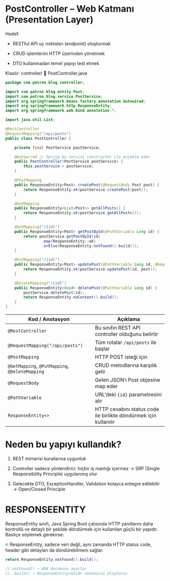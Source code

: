 # PostController – Web Katmanı (Presentation Layer)
Hedef:

- RESTful API uç noktaları (endpoint) oluşturmak

- CRUD işlemlerini HTTP üzerinden yönetmek

- DTO kullanmadan temel yapıyı test etmek

Klasör: controller/
📄 PostController.java

```java
package com.patron.blog.controller;

import com.patron.blog.entity.Post;
import com.patron.blog.service.PostService;
import org.springframework.beans.factory.annotation.Autowired;
import org.springframework.http.ResponseEntity;
import org.springframework.web.bind.annotation.*;

import java.util.List;

@RestController
@RequestMapping("/api/posts")
public class PostController {

    private final PostService postService;

    @Autowired // Spring bu servisi constructor ile enjekte eder
    public PostController(PostService postService) {
        this.postService = postService;
    }

    @PostMapping
    public ResponseEntity<Post> createPost(@RequestBody Post post) {
        return ResponseEntity.ok(postService.createPost(post));
    }

    @GetMapping
    public ResponseEntity<List<Post>> getAllPosts() {
        return ResponseEntity.ok(postService.getAllPosts());
    }

    @GetMapping("/{id}")
    public ResponseEntity<Post> getPostById(@PathVariable Long id) {
        return postService.getPostById(id)
                .map(ResponseEntity::ok)
                .orElse(ResponseEntity.notFound().build());
    }

    @PutMapping("/{id}")
    public ResponseEntity<Post> updatePost(@PathVariable Long id, @RequestBody Post post) {
        return ResponseEntity.ok(postService.updatePost(id, post));
    }

    @DeleteMapping("/{id}")
    public ResponseEntity<Void> deletePost(@PathVariable Long id) {
        postService.deletePost(id);
        return ResponseEntity.noContent().build();
    }
}
```

| Kod / Anotasyon                                | Açıklama                                                         |
| ---------------------------------------------- | ---------------------------------------------------------------- |
| `@RestController`                              | Bu sınıfın REST API controller olduğunu belirtir                 |
| `@RequestMapping("/api/posts")`                | Tüm rotalar `/api/posts` ile başlar                              |
| `@PostMapping`                                 | HTTP POST isteği için                                            |
| `@GetMapping`, `@PutMapping`, `@DeleteMapping` | CRUD metodlarına karşılık gelir                                  |
| `@RequestBody`                                 | Gelen JSON’ı Post objesine map eder                              |
| `@PathVariable`                                | URL'deki `{id}` parametresini alır                               |
| `ResponseEntity<>`                             | HTTP cevabını status code ile birlikte döndürmek için kullanılır |


# Neden bu yapıyı kullandık?
1. REST mimarisi kurallarına uygunluk 

2. Controller sadece yönlendirici: hiçbir iş mantığı içermez → SRP (Single Responsibility Principle) uygulanmış olur

3. Gelecekte DTO, ExceptionHandler, Validation kolayca entegre edilebilir → Open/Closed Principle

# RESPONSEENTITY 

ResponseEntity<T> sınıfı, Java Spring Boot çatısında HTTP yanıtlarını daha kontrollü ve detaylı bir şekilde döndürmek için kullanılan güçlü bir yapıdır. Basitçe söylemek gerekirse:

🔥 ResponseEntity, sadece veri değil, aynı zamanda HTTP status code, header gibi detayları da döndürebilmeni sağlar.

```java
return ResponseEntity.notFound().build();

// notFound() → 404 durumunu ayarlar
// .build() → ResponseEntity<Void> nesnesini oluşturur
```